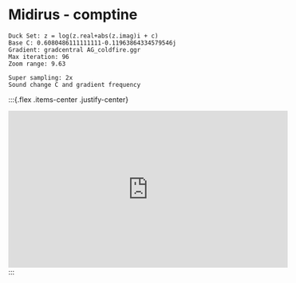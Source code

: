 # Midirus - comptine

```
Duck Set: z = log(z.real+abs(z.imag)i + c)
Base C: 0.6080486111111111-0.11963864334579546j
Gradient: gradcentral AG_coldfire.ggr
Max iteration: 96
Zoom range: 9.63

Super sampling: 2x
Sound change C and gradient frequency
```

:::{.flex .items-center .justify-center}
<iframe width="560" height="315" src="https://www.youtube.com/embed/F9G2YyyATe4" title="YouTube video player" frameborder="0" allow="accelerometer; autoplay; clipboard-write; encrypted-media; gyroscope; picture-in-picture" allowfullscreen></iframe>
:::
